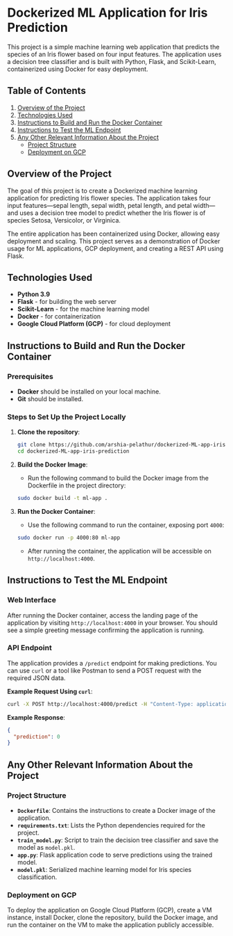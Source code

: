 # Dockerized ML Application for Iris Prediction

This project is a simple machine learning web application that predicts the species of an Iris flower based on four input features. The application uses a decision tree classifier and is built with Python, Flask, and Scikit-Learn, containerized using Docker for easy deployment.

## Table of Contents
1. [Overview of the Project](#overview-of-the-project)
2. [Technologies Used](#technologies-used)
3. [Instructions to Build and Run the Docker Container](#instructions-to-build-and-run-the-docker-container)
4. [Instructions to Test the ML Endpoint](#instructions-to-test-the-ml-endpoint)
5. [Any Other Relevant Information About the Project](#any-other-relevant-information-about-the-project)
    - [Project Structure](#project-structure)
    - [Deployment on GCP](#deployment-on-gcp)



## Overview of the Project
The goal of this project is to create a Dockerized machine learning application for predicting Iris flower species. The application takes four input features—sepal length, sepal width, petal length, and petal width—and uses a decision tree model to predict whether the Iris flower is of species Setosa, Versicolor, or Virginica.

The entire application has been containerized using Docker, allowing easy deployment and scaling. This project serves as a demonstration of Docker usage for ML applications, GCP deployment, and creating a REST API using Flask.

## Technologies Used
- **Python 3.9**
- **Flask** - for building the web server
- **Scikit-Learn** - for the machine learning model
- **Docker** - for containerization
- **Google Cloud Platform (GCP)** - for cloud deployment

## Instructions to Build and Run the Docker Container

### Prerequisites
- **Docker** should be installed on your local machine.
- **Git** should be installed.

### Steps to Set Up the Project Locally
1. **Clone the repository**:
    ```sh
    git clone https://github.com/arshia-pelathur/dockerized-ML-app-iris-prediction.git
    cd dockerized-ML-app-iris-prediction
    ```

2. **Build the Docker Image**:
    - Run the following command to build the Docker image from the Dockerfile in the project directory:
    ```sh
    sudo docker build -t ml-app .
    ```

3. **Run the Docker Container**:
    - Use the following command to run the container, exposing port `4000`:
    ```sh
    sudo docker run -p 4000:80 ml-app
    ```
    - After running the container, the application will be accessible on `http://localhost:4000`.

## Instructions to Test the ML Endpoint

### Web Interface
After running the Docker container, access the landing page of the application by visiting `http://localhost:4000` in your browser. You should see a simple greeting message confirming the application is running.

### API Endpoint
The application provides a `/predict` endpoint for making predictions. You can use `curl` or a tool like Postman to send a POST request with the required JSON data.

**Example Request Using `curl`**:
```sh
curl -X POST http://localhost:4000/predict -H "Content-Type: application/json" -d '{"input": [5.1, 3.5, 1.4, 0.2]}'
```

**Example Response**:
```json
{
  "prediction": 0
}
```

## Any Other Relevant Information About the Project

### Project Structure
- **`Dockerfile`**: Contains the instructions to create a Docker image of the application.
- **`requirements.txt`**: Lists the Python dependencies required for the project.
- **`train_model.py`**: Script to train the decision tree classifier and save the model as `model.pkl`.
- **`app.py`**: Flask application code to serve predictions using the trained model.
- **`model.pkl`**: Serialized machine learning model for Iris species classification.

### Deployment on GCP
To deploy the application on Google Cloud Platform (GCP), create a VM instance, install Docker, clone the repository, build the Docker image, and run the container on the VM to make the application publicly accessible.

